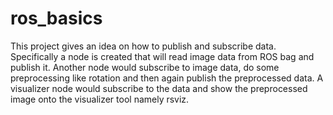 # ros_basics
This project gives an idea on how to publish and subscribe data.
Specifically a node is created that will read image data from ROS bag and publish it. Another node would subscribe to image data, 
do some preprocessing like rotation and then again publish the preprocessed data.
A visualizer node would subscribe to the data and show the preprocessed image
onto the visualizer tool namely rsviz.
